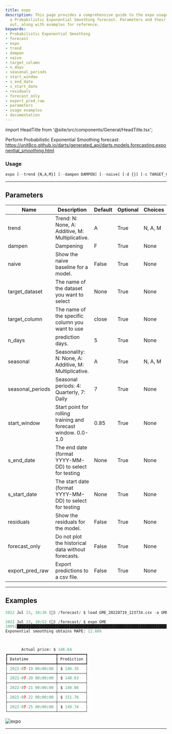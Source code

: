 ```yaml
---
title: expo
description: This page provides a comprehensive guide to the expo usage for executing
  a Probabilistic Exponential Smoothing forecast. Parameters and their usage are laid
  out, along with examples for reference.
keywords:
- Probabilistic Exponential Smoothing
- forecast
- expo
- trend
- dampen
- naive
- target_column
- n_days
- seasonal_periods
- start_window
- s_end_date
- s_start_date
- residuals
- forecast_only
- export_pred_raw
- parameters
- usage examples
- documentation
---
```


import HeadTitle from '@site/src/components/General/HeadTitle.tsx';

<HeadTitle title="expo - Forecast - Reference | OpenBB Terminal Docs" />

Perform Probabilistic Exponential Smoothing forecast: https://unit8co.github.io/darts/generated_api/darts.models.forecasting.exponential_smoothing.html

### Usage

```python
expo [--trend {N,A,M}] [--dampen DAMPEN] [--naive] [-d {}] [-c TARGET_COLUMN] [-n N_DAYS] [-s {N,A,M}] [-p SEASONAL_PERIODS] [-w START_WINDOW] [--end S_END_DATE] [--start S_START_DATE] [--residuals] [--forecast-only] [--export-pred-raw]
```

---

## Parameters

| Name | Description | Default | Optional | Choices |
| ---- | ----------- | ------- | -------- | ------- |
| trend | Trend: N: None, A: Additive, M: Multiplicative. | A | True | N, A, M |
| dampen | Dampening | F | True | None |
| naive | Show the naive baseline for a model. | False | True | None |
| target_dataset | The name of the dataset you want to select | None | True | None |
| target_column | The name of the specific column you want to use | close | True | None |
| n_days | prediction days. | 5 | True | None |
| seasonal | Seasonality: N: None, A: Additive, M: Multiplicative. | A | True | N, A, M |
| seasonal_periods | Seasonal periods: 4: Quarterly, 7: Daily | 7 | True | None |
| start_window | Start point for rolling training and forecast window. 0.0-1.0 | 0.85 | True | None |
| s_end_date | The end date (format YYYY-MM-DD) to select for testing | None | True | None |
| s_start_date | The start date (format YYYY-MM-DD) to select for testing | None | True | None |
| residuals | Show the residuals for the model. | False | True | None |
| forecast_only | Do not plot the historical data without forecasts. | False | True | None |
| export_pred_raw | Export predictions to a csv file. | False | True | None |


---

## Examples

```python
2022 Jul 23, 10:36 (🦋) /forecast/ $ load GME_20220719_123734.csv -a GME

2022 Jul 23, 10:52 (🦋) /forecast/ $ expo GME
100%|███████████████████████████████████████████████████████████████████████████████████████████████████████████████████████████████████████████████████████████████████████████████████████████████████████████████| 115/115 [00:1600:00,  6.80it/s]
Exponential smoothing obtains MAPE: 12.88%



       Actual price: $ 146.64
┏━━━━━━━━━━━━━━━━━━━━━┳━━━━━━━━━━━━┓
┃ Datetime            ┃ Prediction ┃
┡━━━━━━━━━━━━━━━━━━━━━╇━━━━━━━━━━━━┩
│ 2022-07-19 00:00:00 │ $ 146.35   │
├─────────────────────┼────────────┤
│ 2022-07-20 00:00:00 │ $ 148.63   │
├─────────────────────┼────────────┤
│ 2022-07-21 00:00:00 │ $ 148.86   │
├─────────────────────┼────────────┤
│ 2022-07-22 00:00:00 │ $ 151.76   │
├─────────────────────┼────────────┤
│ 2022-07-25 00:00:00 │ $ 149.74   │
└─────────────────────┴────────────┘
```
![expo](https://user-images.githubusercontent.com/72827203/180615313-e45d6cb3-06a8-45aa-ae4e-505df07e7210.png)

---
